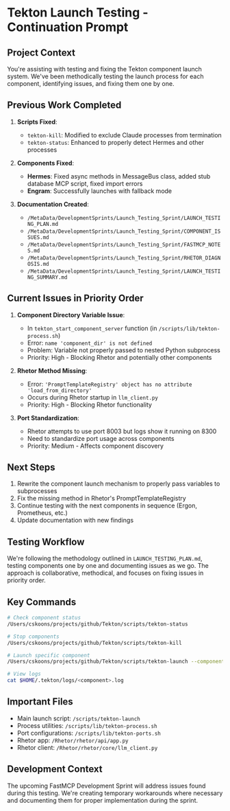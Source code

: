 # Tekton Launch Testing - Continuation Prompt

## Project Context

You're assisting with testing and fixing the Tekton component launch system. We've been methodically testing the launch process for each component, identifying issues, and fixing them one by one.

## Previous Work Completed

1. **Scripts Fixed**:
   - `tekton-kill`: Modified to exclude Claude processes from termination
   - `tekton-status`: Enhanced to properly detect Hermes and other processes

2. **Components Fixed**:
   - **Hermes**: Fixed async methods in MessageBus class, added stub database MCP script, fixed import errors
   - **Engram**: Successfully launches with fallback mode

3. **Documentation Created**:
   - `/MetaData/DevelopmentSprints/Launch_Testing_Sprint/LAUNCH_TESTING_PLAN.md`
   - `/MetaData/DevelopmentSprints/Launch_Testing_Sprint/COMPONENT_ISSUES.md`
   - `/MetaData/DevelopmentSprints/Launch_Testing_Sprint/FASTMCP_NOTES.md`
   - `/MetaData/DevelopmentSprints/Launch_Testing_Sprint/RHETOR_DIAGNOSIS.md`
   - `/MetaData/DevelopmentSprints/Launch_Testing_Sprint/LAUNCH_TESTING_SUMMARY.md`

## Current Issues in Priority Order

1. **Component Directory Variable Issue**:
   - In `tekton_start_component_server` function (in `/scripts/lib/tekton-process.sh`)
   - Error: `name 'component_dir' is not defined`
   - Problem: Variable not properly passed to nested Python subprocess
   - Priority: High - Blocking Rhetor and potentially other components

2. **Rhetor Method Missing**:
   - Error: `'PromptTemplateRegistry' object has no attribute 'load_from_directory'`
   - Occurs during Rhetor startup in `llm_client.py`
   - Priority: High - Blocking Rhetor functionality

3. **Port Standardization**:
   - Rhetor attempts to use port 8003 but logs show it running on 8300
   - Need to standardize port usage across components
   - Priority: Medium - Affects component discovery

## Next Steps

1. Rewrite the component launch mechanism to properly pass variables to subprocesses
2. Fix the missing method in Rhetor's PromptTemplateRegistry
3. Continue testing with the next components in sequence (Ergon, Prometheus, etc.)
4. Update documentation with new findings

## Testing Workflow

We're following the methodology outlined in `LAUNCH_TESTING_PLAN.md`, testing components one by one and documenting issues as we go. The approach is collaborative, methodical, and focuses on fixing issues in priority order.

## Key Commands

```bash
# Check component status
/Users/cskoons/projects/github/Tekton/scripts/tekton-status

# Stop components
/Users/cskoons/projects/github/Tekton/scripts/tekton-kill

# Launch specific component
/Users/cskoons/projects/github/Tekton/scripts/tekton-launch --components <component> --no-ui --non-interactive

# View logs
cat $HOME/.tekton/logs/<component>.log
```

## Important Files

- Main launch script: `/scripts/tekton-launch`
- Process utilities: `/scripts/lib/tekton-process.sh`
- Port configurations: `/scripts/lib/tekton-ports.sh`
- Rhetor app: `/Rhetor/rhetor/api/app.py`
- Rhetor client: `/Rhetor/rhetor/core/llm_client.py`

## Development Context

The upcoming FastMCP Development Sprint will address issues found during this testing. We're creating temporary workarounds where necessary and documenting them for proper implementation during the sprint.